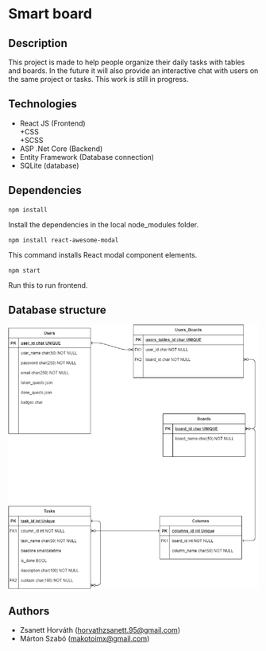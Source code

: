# Smart board

## Description
This project is made to help people organize their daily tasks with tables and boards. In the future it will also provide an interactive chat with users on the same project or tasks.
This work is still in progress.

## Technologies
- React JS (Frontend)<br>
    +CSS<br>
    +SCSS
- ASP .Net Core (Backend)
- Entity Framework (Database connection)
- SQLite (database)

## Dependencies
```
npm install
```
Install the dependencies in the local node_modules folder.
```
npm install react-awesome-modal
```
This command installs React modal component elements.
```
npm start 
```
Run this to run frontend.


## Database structure
![ERD](https://github.com/marthon-szabo/smart_board/blob/development/SmartBoardsERD.jpg)

## Authors
- Zsanett Horváth (horvathzsanett.95@gmail.com)
- Márton Szabó (makotoimx@gmail.com)
